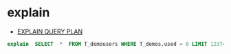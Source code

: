 # explain

- [EXPLAIN QUERY PLAN](https://www.sqlite.org/eqp.html)

```sql
explain  SELECT  *  FROM T_demousers WHERE T_demos.used = 0 LIMIT 123746,1
```
